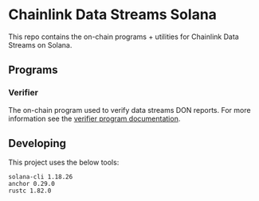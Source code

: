 # Chainlink Data Streams Solana

This repo contains the on-chain programs + utilities for Chainlink Data Streams on Solana.

## Programs
### Verifier
The on-chain program used to verify data streams DON reports. For more information see the [verifier program documentation](programs/verifier/README.md).


## Developing
This project uses the below tools:
```text
solana-cli 1.18.26
anchor 0.29.0
rustc 1.82.0
```
